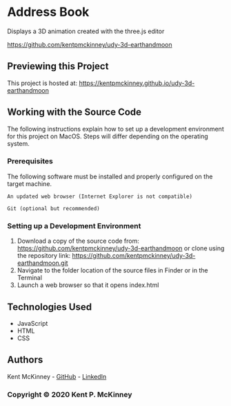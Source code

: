 <!-- Category: 3D;HTML/CSS/JS -->
<!-- Portfolio: Yes -->

# Address Book

Displays a 3D animation created with the three.js editor

https://github.com/kentpmckinney/udy-3d-earthandmoon

## Previewing this Project

This project is hosted at: https://kentpmckinney.github.io/udy-3d-earthandmoon

## Working with the Source Code

The following instructions explain how to set up a development environment for this project on MacOS. Steps will differ depending on the operating system.

### Prerequisites

The following software must be installed and properly configured on the target machine. 

```
An updated web browser (Internet Explorer is not compatible)
```
```
Git (optional but recommended)
```

### Setting up a Development Environment

1. Download a copy of the source code from: https://github.com/kentpmckinney/udy-3d-earthandmoon
   or clone using the repository link: https://github.com/kentpmckinney/udy-3d-earthandmoon.git
2. Navigate to the folder location of the source files in Finder or in the Terminal
3. Launch a web browser so that it opens index.html

## Technologies Used

* JavaScript
* HTML
* CSS

## Authors

Kent McKinney - [GitHub](https://github.com/kentpmckinney) - [LinkedIn](https://www.linkedin.com/in/kentpmckinney/)

### Copyright &copy; 2020 Kent P. McKinney